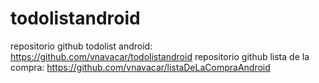 # todolistandroid
repositorio github todolist android: https://github.com/vnavacar/todolistandroid
repositorio github lista de la compra: https://github.com/vnavacar/listaDeLaCompraAndroid
